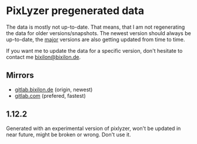 # PixLyzer pregenerated data

The data is mostly not up-to-date. That means, that I am not regenerating the data for older versions/snapshots.
The newest version should always be up-to-date, the [major](https://gitlab.bixilon.de/bixilon/pixlyzer/-/blob/yarn/wrapper/PixLyzer.py#L61)
versions are also getting updated from time to time. 

If you want me to update the data for a specific version, don't hesitate to contact me [bixilon@bixilon.de](mailto:bixilon@bixilon.de).

## Mirrors
 - [gitlab.bixilon.de](https://gitlab.bixilon.de/bixilon/pixlyzer-data) (origin, newest)
 - [gitlab.com](https://gitlab.com/Bixilon/pixlyzer-data) (prefered, fastest)


## 1.12.2
Generated with an experimental version of pixlyzer, won't be updated in near future, might be broken or wrong. Don't use it.

